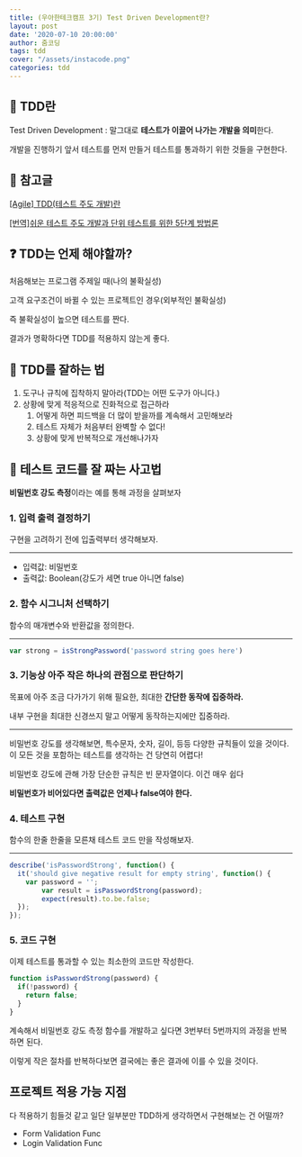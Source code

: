 ```yaml
---
title: (우아한테크캠프 3기) Test Driven Development란?
layout: post
date: '2020-07-10 20:00:00'
author: 줌코딩
tags: tdd 
cover: "/assets/instacode.png"
categories: tdd
---
```


## 🧪 TDD란

Test Driven Development : 말그대로 **테스트가 이끌어 나가는 개발을 의미**한다.

개발을 진행하기 앞서 테스트를 먼저 만들거 테스트를 통과하기 위한 것들을 구현한다.

## 📒 참고글

[[Agile] TDD(테스트 주도 개발)란](https://gmlwjd9405.github.io/2018/06/03/agile-tdd.html)

[[번역]쉬운 테스트 주도 개발과 단위 테스트를 위한 5단계 방법론](https://medium.com/@cmygray/%EB%B2%88%EC%97%AD-%EC%89%AC%EC%9A%B4-%ED%85%8C%EC%8A%A4%ED%8A%B8-%EC%A3%BC%EB%8F%84-%EA%B0%9C%EB%B0%9C%EA%B3%BC-%EB%8B%A8%EC%9C%84-%ED%85%8C%EC%8A%A4%ED%8A%B8%EB%A5%BC-%EC%9C%84%ED%95%9C-5%EB%8B%A8%EA%B3%84-%EB%B0%A9%EB%B2%95%EB%A1%A0-b82fea6c8d90)

## ❓ TDD는 언제 해야할까?

처음해보는 프로그램 주제일 때(나의 불확실성)

고객 요구조건이 바뀔 수 있는 프로젝트인 경우(외부적인 불확실성)

즉 불확실성이 높으면 테스트를 짠다.

결과가 명확하다면 TDD를 적용하지 않는게 좋다.

## 🤩 TDD를 잘하는 법

1. 도구나 규칙에 집착하지 말아라(TDD는 어떤 도구가 아니다.)
2. 상황에 맞게 적응적으로 진화적으로 접근하라
    1. 어떻게 하면 피드백을 더 많이 받을까를 계속해서 고민해보라
    2. 테스트 자체가 처음부터 완벽할 수 없다!
    3. 상황에 맞게 반복적으로 개선해나가자

## 🧠 테스트 코드를 잘 짜는 사고법

**비밀번호 강도 측정**이라는 예를 통해 과정을 살펴보자

### 1. 입력 출력 결정하기

구현을 고려하기 전에 입출력부터 생각해보자.

---

- 입력값: 비밀번호
- 출력값: Boolean(강도가 세면 true 아니면 false)

### 2. 함수 시그니처 선택하기

함수의 매개변수와 반환값을 정의한다.

---

```jsx
var strong = isStrongPassword('password string goes here')
```

### 3. 기능상 아주 작은 하나의 관점으로 판단하기

목표에 아주 조금 다가가기 위해 필요한, 최대한 **간단한 동작에 집중하라.**

내부 구현을 최대한 신경쓰지 말고 어떻게 동작하는지에만 집중하라.

---

비밀번호 강도를 생각해보면, 특수문자, 숫자, 길이, 등등 다양한 규칙들이 있을 것이다. 이 모든 것을 포함하는 테스트를 생각하는 건 당연히 어렵다!

비밀번호 강도에 관해 가장 단순한 규칙은 빈 문자열이다. 이건 매우 쉽다 

**비밀번호가 비어있다면 출력값은 언제나 false여야 한다.**

### 4. 테스트 구현

함수의 한줄 한줄을 모른채 테스트 코드 만을 작성해보자.

---

```jsx
describe('isPasswordStrong', function() {
  it('should give negative result for empty string', function() {
    var password = '';    
		var result = isPasswordStrong(password);   
		expect(result).to.be.false;
  });
});
```

### 5. 코드 구현

이제 테스트를 통과할 수 있는 최소한의 코드만 작성한다.

```jsx
function isPasswordStrong(password) {
  if(!password) {
    return false;
  }
}
```

계속해서 비밀번호 강도 측정 함수를 개발하고 싶다면 3번부터 5번까지의 과정을 반복하면 된다. 

이렇게 작은 절차를 반복하다보면 결국에는 좋은 결과에 이를 수 있을 것이다.

## 프로젝트 적용 가능 지점

다 적용하기 힘들것 같고 일단 일부분만 TDD하게 생각하면서 구현해보는 건 어떨까?

- Form Validation Func
- Login Validation Func